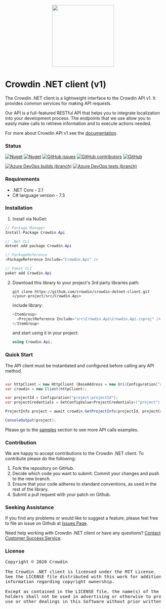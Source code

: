 [<p align='center'><img src='https://support.crowdin.com/assets/logos/crowdin-dark-symbol.png' data-canonical-src='https://support.crowdin.com/assets/logos/crowdin-dark-symbol.png' width='200' height='200' align='center'/></p>](https://crowdin.com)

# Crowdin .NET client (v1)

The Crowdin .NET client is a lightweight interface to the Crowdin API v1. It provides common services for making API requests.

Our API is a full-featured RESTful API that helps you to integrate localization into your development process. The endpoints that we use allow you to easily make calls to retrieve information and to execute actions needed.

For more about Crowdin API v1 see the [documentation](https://support.crowdin.com/api/api-integration-setup/).

### Status

[![Nuget](https://img.shields.io/nuget/v/Crowdin.Api?cacheSeconds=5000)](https://www.nuget.org/packages/Crowdin.Api/)
[![Nuget](https://img.shields.io/nuget/dt/crowdin.api?cacheSeconds=800)](https://www.nuget.org/packages/Crowdin.Api/)
[![GitHub issues](https://img.shields.io/github/issues/crowdin/crowdin-dotnet-client?cacheSeconds=10000)](https://github.com/crowdin/crowdin-dotnet-client/issues)
[![GitHub contributors](https://img.shields.io/github/contributors/crowdin/crowdin-dotnet-client?cacheSeconds=10000)](https://github.com/crowdin/crowdin-dotnet-client/graphs/contributors)
[![GitHub](https://img.shields.io/github/license/crowdin/crowdin-dotnet-client?cacheSeconds=20000)](https://github.com/crowdin/crowdin-dotnet-client/blob/master/LICENSE)

[![Azure DevOps builds (branch)](https://img.shields.io/azure-devops/build/crowdin/crowdin-dotnet-client/19/master?cacheSeconds=1000)](https://dev.azure.com/crowdin/crowdin-dotnet-client/_build/latest?definitionId=27&branchName=master)
[![Azure DevOps tests (branch)](https://img.shields.io/azure-devops/tests/crowdin/crowdin-dotnet-client/19/master?cacheSeconds=1000)](https://dev.azure.com/crowdin/crowdin-dotnet-client/_build/latest?definitionId=27&branchName=master)

### Requirements

* .NET Core - 2.1
* C# language version - 7.3

### Installation

1. Install via NuGet:

```C#
// Package Manager
Install-Package Crowdin.Api

// .Net CLI
dotnet add package Crowdin.Api

// PackageReference
<PackageReference Include="Crowdin.Api" />

// Paket CLI
paket add Crowdin.Api
```

2. Download this library to your project's 3rd party libraries path:

    ```
    git clone https://github.com/crowdin/crowdin-dotnet-client.git </your-project/src/Crowdin.Api>
    ```

    include library:

    ```C#
    <ItemGroup>
      <ProjectReference Include="src\Crowdin.Api\Crowdin.Api.csproj" />
    </ItemGroup>
    ```

    and start using it in your project:

    ```C#
    using Crowdin.Api;
    ```

### Quick Start

The API client must be instantiated and configured before calling any API method.

```C#

var httpClient = new HttpClient {BaseAddress = new Uri(Configuration["api"])};
var crowdin = new Client(httpClient);

var projectId = Configuration["project:projectId"];
var projectCredentials = GetConfigValue<ProjectCredentials>("project");

ProjectInfo project = await crowdin.GetProjectInfo(projectId, projectCredentials);

ConsoleOutput(project);
```

Please go to the [samples](https://github.com/crowdin/crowdin-dotnet-client/tree/master/samples) section to see more API calls examples.

### Contribution
We are happy to accept contributions to the Crowdin .NET client. To contribute please do the following:
1. Fork the repository on GitHub.
2. Decide which code you want to submit. Commit your changes and push to the new branch.
3. Ensure that your code adheres to standard conventions, as used in the rest of the library.
4. Submit a pull request with your patch on Github.

### Seeking Assistance
If you find any problems or would like to suggest a feature, please feel free to file an issue on Github at [Issues Page](https://github.com/crowdin/crowdin-dotnet-client/issues).

Need help working with Crowdin .NET client or have any questions?
[Contact Customer Success Service](https://crowdin.com/contacts).

### License
<pre>
Copyright © 2020 Crowdin

The Crowdin .NET client is licensed under the MIT License.
See the LICENSE file distributed with this work for additional
information regarding copyright ownership.

Except as contained in the LICENSE file, the name(s) of the above copyright
holders shall not be used in advertising or otherwise to promote the sale,
use or other dealings in this Software without prior written authorization.
</pre>
